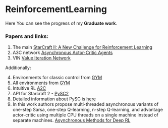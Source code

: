 # ReinforcementLearning

Here You can see the progress of my **Graduate work**.

### Papers and links:
1. The main [StarCraft II: A New Challenge for Reinforcement Learning](https://arxiv.org/pdf/1708.04782.pdf)
2. A3C network [Asynchronous Actor-Critic Agents](https://medium.com/emergent-future/simple-reinforcement-learning-with-tensorflow-part-8-asynchronous-actor-critic-agents-a3c-c88f72a5e9f2)
3. VIN [Value Iteration Network](http://papers.nips.cc/paper/6046-value-iteration-networks.pdf)

Additionally:

4. Environments for classic control from [GYM](https://github.com/openai/gym/wiki/Leaderboard)
5. All environments from [GYM](https://gym.openai.com/envs/#classic_control)
6. Intuitive RL [A2C](https://hackernoon.com/intuitive-rl-intro-to-advantage-actor-critic-a2c-4ff545978752)
7. API for Starcraft 2 - [PySC2](https://github.com/deepmind/pysc2)
8. Detailed information about PySC is [here](https://github.com/deepmind/pysc2/blob/master/docs/environment.md)
9. In this work authors propose multi-threaded asynchronous variants of one-step Sarsa, one-step Q-learning, n-step Q-learning, and
advantage actor-critic using multiple CPU threads on a single machine instead of separate machines.  [Asynchronous Methods for Deep RL](https://arxiv.org/pdf/1602.01783.pdf#page=9)
